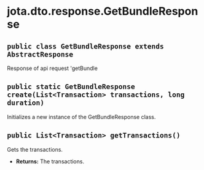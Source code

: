 # jota.dto.response.GetBundleResponse

## `public class GetBundleResponse extends AbstractResponse`

Response of api request 'getBundle

## `public static GetBundleResponse create(List<Transaction> transactions, long duration)`

Initializes a new instance of the GetBundleResponse class.

## `public List<Transaction> getTransactions()`

Gets the transactions.

 * **Returns:** The transactions.
